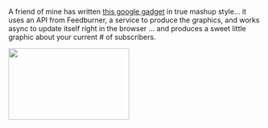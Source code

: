 A&nbsp;friend of mine has written <a href="http://leancode.com/2007/01/26/feedsparks-101/" target="_blank">this google gadget</a> in true&nbsp;mashup style&#8230;&nbsp;it uses an API from Feedburner, a service to produce the graphics, and works async to update itself right in the browser &#8230; and produces a sweet little graphic about your current # of subscribers.

<a href="http://leancode.com/2007/01/26/feedsparks-101/" target="_new" atomicselection="true"><img height="143" src="http://www.duncanmackenzie.net/images/6695078b-7242-47dd-bb7c-7c85eb77fa3a.png" width="240" border="0" /></a>
